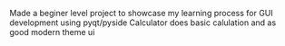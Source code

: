 Made a beginer level project to showcase my learning process for GUI development using pyqt/pyside
Calculator does basic calulation and as good modern theme ui
